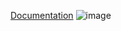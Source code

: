 [Documentation](https://github.com/stefanskz/PDF-Question-Answer-System/blob/71e3df86c55973d6038dd4c5dac893094f141b82/QA%20System%20Project.pdf)
![image](https://github.com/user-attachments/assets/167ee221-dcff-4a00-8aba-1847ce4186d5)
